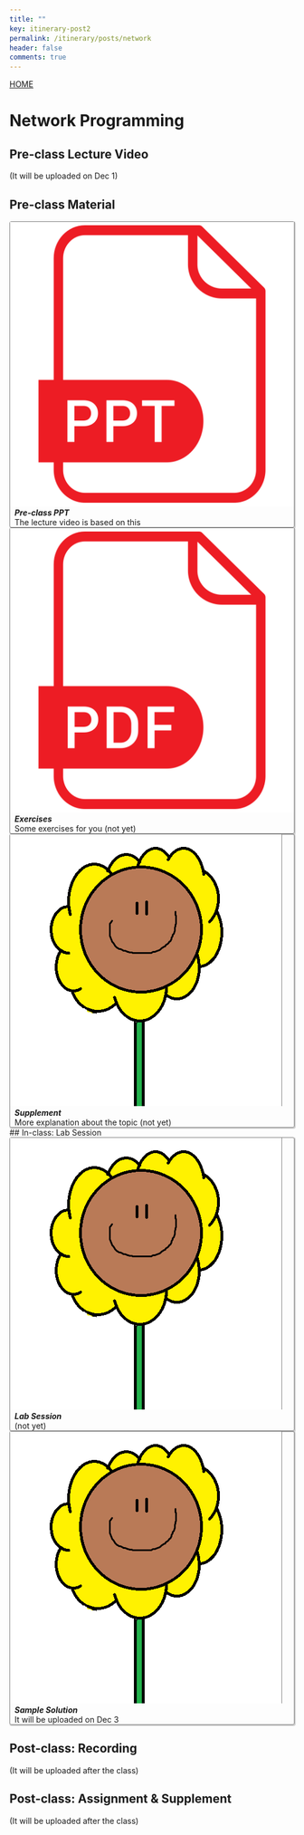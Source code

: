 ```yaml
---
title: ""
key: itinerary-post2
permalink: /itinerary/posts/network
header: false
comments: true
---
```


<style>
  /* DON'T USE JS TO THIS!! */
  #grid_for_list{
    box-shadow: 1px 1px 1px 1px #ccc;  
    border: 1px solid gray;
    border-radius: 3px;
    cursor: pointer;

    transform: scale(1);
    -webkit-transform: scale(1);
    -moz-transform: scale(1);
    -ms-transform: scale(1);
    -o-transform: scale(1);
    transition: all 0.1s ease-in-out;
  }

  #grid_for_list:hover {
    transform: scale(1.0125);
    -webkit-transform: scale(1.0125);
    -moz-transform: scale(1.0125);
    -ms-transform: scale(1.0125);
    -o-transform: scale(1.0125);
  }

  #cell_for_list{
    padding: 2px 2px 2px 2px;
  }
  #h_for_list{
    margin: 0 0 0 0.5rem;
  }
  #p_for_list{
    margin: 0 0 0 0.5rem;
  }
  div.cell img{
    border-right: 1px solid gray;
    max-width: 100%;  
    max-height: 100%;
  }

  .video-container {
    position: relative;
    width: 100%;
    height: 0;
    padding-bottom: 56.25%;
  }

  .video-container iframe {
    position: absolute;
    top: 0;
    left: 0;
    width: 100%;
    height: 100%;
  }
</style>

<a class="button button--primary button--rounded button--xl" href="/itinerary">HOME</a>

# Network Programming
## Pre-class Lecture Video
(It will be uploaded on Dec 1)
<!--
<div style="width:100%;">
  <div class="video-container">
    <iframe src="https://www.youtube.com/embed/6TWJaFD6R2s" frameborder="0" allow="accelerometer; autoplay; clipboard-write; encrypted-media; gyroscope; picture-in-picture" allowfullscreen></iframe>
  </div>
</div>
-->

##  Pre-class Material

<div class="grid scale" id="grid_for_list" onclick="location.href='/contents/2020_ITinerary/assets/session_2/preclass.pdf';">
  <div class="cell cell--2"><img src="/contents/2020_ITinerary/assets/imgs/ppt_icon.png"></div>
  <div class="cell cell--auto">
    <h5 id="h_for_list">Pre-class PPT</h5>
    <p id="p_for_list">The lecture video is based on this</p>
  </div>
</div>

<div class="grid scale" id="grid_for_list" onclick="location.href='/contents/2020_ITinerary/assets/session_2/exercise.pdf';">
  <div class="cell cell--2"><img src="/contents/2020_ITinerary/assets/imgs/pdf_icon.png"></div>
  <div class="cell cell--auto">
    <h5 id="h_for_list">Exercises</h5>
    <p id="p_for_list">Some exercises for you (not yet)</p>
  </div>
</div>

<div class="grid scale" id="grid_for_list" onclick="location.href='https://eunseong-park.github.io/contents/sample_material/sample_post1.html';">
  <div class="cell cell--2"><img src="/imgs/etc/3.png"></div>
  <div class="cell cell--auto">
    <h5 id="h_for_list">Supplement</h5>
    <p id="p_for_list">More explanation about the topic (not yet)</p>
  </div>
</div>
## In-class: Lab Session
<div class="grid scale" id="grid_for_list" onclick="location.href='https://eunseong-park.github.io/contents/sample_material/sample_post1.html';">
  <div class="cell cell--2"><img src="/imgs/etc/3.png"></div>
  <div class="cell cell--auto">
    <h5 id="h_for_list">Lab Session</h5>
    <p id="p_for_list">(not yet)</p>
  </div>
</div>

<div class="grid scale" id="grid_for_list" onclick="location.href='https://eunseong-park.github.io/contents/sample_material/sample_post1.html';">
  <div class="cell cell--2"><img src="/imgs/etc/3.png"></div>
  <div class="cell cell--auto">
    <h5 id="h_for_list">Sample Solution</h5>
    <p id="p_for_list">It will be uploaded on Dec 3</p>
  </div>
</div>

## Post-class: Recording
(It will be uploaded after the class)

<!--
<div style="width:100%;">
  <div class="video-container">
    <iframe src="https://www.youtube.com/embed/6TWJaFD6R2s" frameborder="0" allow="accelerometer; autoplay; clipboard-write; encrypted-media; gyroscope; picture-in-picture" allowfullscreen></iframe>
  </div>
</div>
-->
## Post-class: Assignment & Supplement

(It will be uploaded after the class)